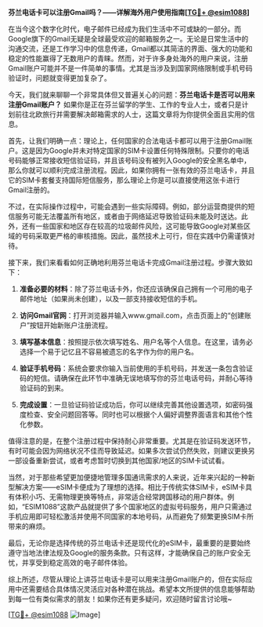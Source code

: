 **芬兰电话卡可以注册Gmail吗？——详解海外用户使用指南[[TG💪+ @esim1088](https://t.me/s/esim1088)]**

在当今这个数字化时代，电子邮件已经成为我们生活中不可或缺的一部分。而Google旗下的Gmail无疑是全球最受欢迎的邮箱服务之一。无论是日常生活中的沟通交流，还是工作学习中的信息传递，Gmail都以其简洁的界面、强大的功能和稳定的性能赢得了无数用户的青睐。然而，对于许多身处海外的用户来说，注册Gmail账户可能并不是一件简单的事情。尤其是当涉及到国家网络限制或手机号码验证时，问题就变得更加复杂了。

今天，我们就来聊聊一个非常具体但又普遍关心的问题：**芬兰电话卡是否可以用来注册Gmail账户？** 如果你是正在芬兰留学的学生、工作的专业人士，或者只是计划前往北欧旅行并需要解决邮箱需求的人士，这篇文章将为你提供全面且实用的信息。

首先，让我们明确一点：理论上，任何国家的合法电话卡都可以用于注册Gmail账户。这是因为Google并未对特定国家的SIM卡设置任何特殊限制。只要你的电话号码能够正常接收短信验证码，并且该号码没有被列入Google的安全黑名单中，那么你就可以顺利完成注册流程。因此，如果你拥有一张有效的芬兰电话卡，并且它的SIM卡套餐支持国际短信服务，那么理论上你是可以直接使用这张卡进行Gmail注册的。

不过，在实际操作过程中，可能会遇到一些实际障碍。例如，部分运营商提供的短信服务可能无法覆盖所有地区，或者由于网络延迟导致验证码未能及时送达。此外，还有一些国家和地区存在较高的垃圾邮件风险，这可能导致Google对某些区域的号码采取更严格的审核措施。因此，虽然技术上可行，但在实践中仍需谨慎对待。

接下来，我们来看看如何正确地利用芬兰电话卡完成Gmail注册过程。步骤大致如下：

1. **准备必要的材料**：除了芬兰电话卡外，你还应该确保自己拥有一个可用的电子邮件地址（如果尚未创建），以及一部支持接收短信的手机。
   
2. **访问Gmail官网**：打开浏览器并输入www.gmail.com，点击页面上的“创建账户”按钮开始新账户注册流程。

3. **填写基本信息**：按照提示依次填写姓名、用户名等个人信息。在这里，请务必选择一个易于记忆且不容易被遗忘的名字作为你的用户名。

4. **验证手机号码**：系统会要求你输入当前使用的手机号码，并发送一条包含验证码的短信。请确保在此环节中准确无误地填写你的芬兰电话号码，并耐心等待验证码的到来。

5. **完成设置**：一旦验证码验证成功后，你可以继续完善其他设置选项，如密码强度检查、安全问题回答等。同时也可以根据个人偏好调整界面语言和其他个性化参数。

值得注意的是，在整个注册过程中保持耐心非常重要。尤其是在验证码发送环节，有时可能会因为网络状况不佳而导致延迟。如果多次尝试仍然失败，则建议更换另一部设备重新尝试，或者考虑暂时切换到其他国家/地区的SIM卡试试看。

当然，对于那些希望更加便捷地管理多国通讯需求的人来说，近年来兴起的一种新型解决方案——eSIM卡便成为了理想的选择。相比于传统实体SIM卡，eSIM卡具有体积小巧、无需物理更换等特点，非常适合经常跨国移动的用户群体。例如，“ESIM1088”这款产品就提供了多个国家地区的虚拟号码服务，用户只需通过手机应用即可轻松激活并使用不同国家的本地号码，从而避免了频繁更换SIM卡所带来的麻烦。

最后，无论你是选择传统的芬兰电话卡还是现代化的eSIM卡，最重要的是要始终遵守当地法律法规及Google的服务条款。只有这样，才能确保自己的账户安全无忧，并享受到稳定高效的电子邮件体验。

综上所述，尽管从理论上讲芬兰电话卡是可以用来注册Gmail账户的，但在实际应用中还需要结合具体情况灵活应对各种潜在挑战。希望本文所提供的信息能够帮助到每一位有类似需求的朋友！如果你还有更多疑问，欢迎随时留言讨论哦~

[[TG💪+ @esim1088](https://t.me/s/esim1088) ![Image](https://i.postimg.cc/4NQfJmqS/Snipaste-2025-05-13-00-14-12.png)]